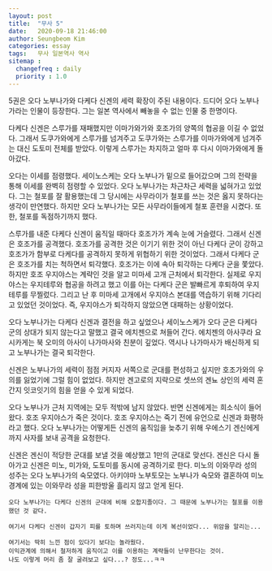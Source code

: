 ```yaml
---
layout: post
title:  "무사 5"
date:   2020-09-18 21:46:00
author: Seungbeom Kim
categories: essay
tags:	무사 일본역사 역사
sitemap :
  changefreq : daily
  priority : 1.0
---
```


5권은 오다 노부나가와 다케다 신겐의 세력 확장이 주된 내용이다. 드디어 오다 노부나가라는 인물이 등장한다. 그는 일본 역사에서 빼놓을 수 없는 인물 중 한명이다.

다케다 신겐은 스루가를 재패했지만 이마가와가와 호조가의 양쪽의 협공을 이길 수 없었다. 그래서 도쿠가와에게 스루가를 넘겨주고 도쿠가와는 스루가를 이마가와에게 넘겨주는 대신 도토미 전체를 받았다. 이렇게 스루가는 차지하고 얼마 후 다시 이마가와에게 돌아갔다.

오다는 이세를 점령했다. 세이노스케는 오다 노부나가 밑으로 들어갔으며 그의 전략을 통해 이세를 완벽히 점령할 수 있었다. 오다 노부나가는 차근차근 세력을 넓혀가고 있었다. 그는 철포를 잘 활용했는데 그 당시에는 사무라이가 철포를 쓰는 것은 옳지 못하다는 생각이 만연했다. 하지만 오다 노부나가는 모든 사무라이들에게 철포 훈련을 시켰다. 또한, 철포를 독점하기까지 했다.

스루가를 내준 다케다 신겐이 움직일 때마다 호조가가 계속 눈에 거슬렸다. 그래서 신겐은 호조가를 공격했다. 호조가를 공격한 것은 이기기 위한 것이 아닌 다케다 군이 강하고 호조가가 함부로 다케다를 공격하지 못하게 위협하기 위한 것이었다. 그래서 다케다 군은 호조가를 치는 척하면서 퇴각했다. 호조가는 이에 속아 퇴각하는 다케다 군을 쫓았다. 하지만 호조 우지야스는 계략인 것을 알고 미마세 고개 근처에서 퇴각한다. 실제로 우지야스는 우지테루와 협공을 하려고 했고 이를 아는 다케다 군은 발빠르게 후퇴하여 우지테루를 무찔렀다. 그리고 난 후 미마세 고개에서 우지야스 본대를 역습하기 위해 기다리고 있었던 것이었다. 즉, 우지야스가 퇴각하지 않았으면 대패하는 상황이었다.

오다 노부나가는 다케다 신겐과 결전을 하고 싶었으나 세이노스케가 오다 군은 다케다 군의 상대가 되지 않는다고 말했고 결국 에치젠으로 쳐들어 간다. 에치젠의 아사쿠라 요시카게는 북 오미의 아사이 나가마사와 친분이 깊었다. 역시나 나가마사가 배신하게 되고 노부나가는 결국 퇴각한다.

신겐은 노부나가의 세력이 점점 커지자 서쪽으로 군대를 편성하고 싶지만 호조가와의 우의를 잃었기에 그럴 힘이 없었다. 하지만 겐고로의 지략으로 셋쓰의 겐뇨 상인의 세력 혼간지 잇코잇기의 힘을 얻을 수 있게 되었다.

오다 노부나가 근처 지역에는 모두 적밖에 남지 않았다. 반면 신겐에게는 희소식이 들어왔다. 호조 우지야스가 죽은 것이다. 호조 우지야스는 죽기 전에 유언으로 신겐과 화평하라고 했다. 오다 노부나가는 어떻게든 신겐의 움직임을 늦추기 위해 우에스기 겐신에게 까지 사자를 보내 공격을 요청한다.

신겐은 겐신이 적당한 군대를 보낼 것을 예상했고 1만의 군대로 맞선다. 겐신은 다시 돌아가고 신겐은 미노, 미가와, 도토미를 동시에 공격하기로 한다. 미노의 이와무라 성의 성주는 오다 노부나가의 숙모였다. 아키야마 노부토모는 노부나가 숙모와 결혼하여 미노 경계에 있는 이와무라 성을 피한방울 흘리지 않고 얻게 된다.

```
오다 노부나가는 다케다 신겐의 군대에 비해 오합지졸이다. 그 때문에 노부나가는 철포를 이용했던 것 같다.

여기서 다케다 신겐이 갑자기 피를 토하며 쓰러지는데 이게 복선이었다... 위암을 알리는...

여기서는 딱히 느낀 점이 있다기 보다는 놀라웠다.
이익관계에 의해서 철저하게 움직이고 이를 이용하는 계략들이 난무한다는 것이.
나도 이렇게 머리 좀 잘 굴려보고 싶다...? 정도...ㅋㅋ
```
